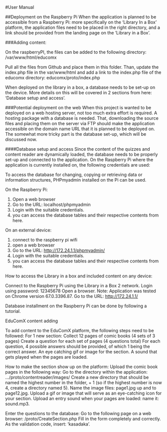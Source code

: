 #User Manual


##Deployment on the Raspberry Pi 
When the application is planned to be accessible from a Raspberry Pi: more specifically on the ‘Library In a Box’ platform, the application files need to be placed in the right directory, and a link should be provided from the landing page on the ’Library in a Box’. 


###Adding content:


On the raspberryPI, the files can be added to the following directory:
    /var/www/html/educomx

Pull all the files from Github and place them in this folder. Than, update the index.php file in the var/www/html and add a link to the index.php file of the educomx directory: educomx/proto/index.php

When deployed on the library in a box, a database needs to be set-up on the device. More details on this will be covered in 2 sections from here: ‘Database setup and access’.


###Potential deployment on the web
When this project is wanted to be deployed on a web hosting server, not too much extra effort is required. A hosting package with a database is needed. That, downloading the source files and placing them on the server via FTP should make the application accessible on the domain name URL that it is planned to be deployed on. The somewhat more tricky part is the database set-up, which will be discussed now.

####Database setup and access
Since the content of the quizzes and content reader are dynamically loaded, the database needs to be properly set-up and connected to the application. On the Raspberry Pi where the application is currently installed on, the following credentials are used: 

To access the database for changing, copying or retrieving data or information structures, PHPmyadmin installed on the Pi can be used. 

On the Raspberry Pi:     
1. Open a web browser 
2. Go to the URL: localhost/phpmyadmin
3. Login with the suitable credentials.
4. you can access the database tables and their respective contents from here.  

On an external device:
1. connect to the raspberry pi wifi
2. open a web browser 
3. Go to the URL: http://172.24.1.1/phpmyadmin/    
4. Login with the suitable credentials.
5. you can access the database tables and their respective contents from here.  

How to access the Library in a box and included content on any device:
    
Connect to the Raspberry Pi using the Library in a Box 2 network.
Login using password: 12345678
Open a browser. Note: Application was tested on Chrome version 67.0.3396.87.
 Go to the URL: http://172.24.1.1/

Database installment on the Raspberry Pi can be done by following a tutorial. 

EduComX content adding

To add content to the EduComX platform, the following steps need to be followed:
For 1 new section:
Collect 12 pages of comic books (4 sets of 3 pages)
Create a question for each set of pages (4 questions total)
For each question, 4 possible answers should be provided, of which 1 being the correct answer.
An eye catching gif or image for the section.
A sound that gets played when the pages are loaded.

How to make the section show up on the platform:
Upload the comic book pages in the following way:
Go to the directory within the application: .../proto/contentreader/images/
Create a new directory that should be named the highest number in the folder, + 1 (so if the highest number is now 4, create a directory named 5). 
Name the image files: page1.jpg up and to page12.jpg.
Upload a gif or image that will serve as an eye-catching icon for your section.
Upload an entry sound when your pages are loaded: name it: sound.mp3.

Enter the questions to the database:
Go to the following page on a web browser: <location of application>/proto/CreateSection.php
Fill in the form completely and correctly. 
As the validation code, insert: ‘kasadaka’.
